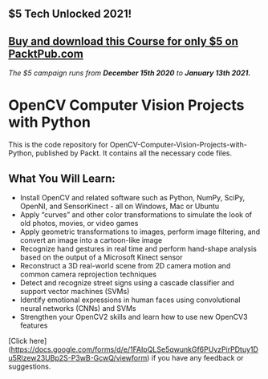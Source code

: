 ## $5 Tech Unlocked 2021!
[Buy and download this Course for only $5 on PacktPub.com](https://www.packtpub.com/product/opencv-computer-vision-projects-with-python/9781787125490)
-----
*The $5 campaign         runs from __December 15th 2020__ to __January 13th 2021.__*

# OpenCV Computer Vision Projects with Python
This is the code repository for OpenCV-Computer-Vision-Projects-with-Python, published by Packt. It contains all the necessary code files.
## What You Will Learn:
* Install OpenCV and related software such as Python, NumPy, SciPy, OpenNI, and SensorKinect - all on Windows, Mac or Ubuntu
* Apply “curves” and other color transformations to simulate the look of old photos, movies, or video games
* Apply geometric transformations to images, perform image filtering, and convert an image into a cartoon-like image
* Recognize hand gestures in real time and perform hand-shape analysis based on the output of a Microsoft Kinect sensor
* Reconstruct a 3D real-world scene from 2D camera motion and common camera reprojection techniques
* Detect and recognize street signs using a cascade classifier and support vector machines (SVMs)
* Identify emotional expressions in human faces using convolutional neural networks (CNNs) and SVMs
* Strengthen your OpenCV2 skills and learn how to use new OpenCV3 features

[Click here] (https://docs.google.com/forms/d/e/1FAIpQLSe5qwunkGf6PUvzPirPDtuy1Du5Rlzew23UBp2S-P3wB-GcwQ/viewform) if you have any feedback or suggestions.
